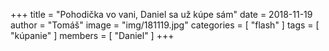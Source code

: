 +++
title = "Pohodička vo vani, Daniel sa už kúpe sám"
date = 2018-11-19
author = "Tomáš"
image = "img/181119.jpg"
categories = [ "flash" ]
tags = [ "kúpanie" ]
members = [ "Daniel" ]
+++

